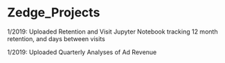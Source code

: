 # Zedge_Projects
1/2019:  Uploaded Retention and Visit Jupyter Notebook tracking 12 month retention, and days between visits

1/2019:  Uploaded Quarterly Analyses of Ad Revenue
